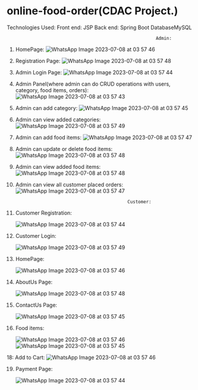# online-food-order(CDAC Project.)

Technologies Used: Front end: JSP
                   Back end: Spring Boot
                   DatabaseMySQL

                                                            Admin:

      
1. HomePage:
  ![WhatsApp Image 2023-07-08 at 03 57 46](https://github.com/vipulmane6498/online-food-order/assets/113690721/abcc26f5-4790-47e1-957b-76bc4d694aee)


2. Registration Page:
 ![WhatsApp Image 2023-07-08 at 03 57 48](https://github.com/vipulmane6498/online-food-order/assets/113690721/f756b735-9ded-4bfc-9bf4-dcd08d81cb06)


3. Admin Login Page:
  ![WhatsApp Image 2023-07-08 at 03 57 44](https://github.com/vipulmane6498/online-food-order/assets/113690721/e2ea4117-af18-4701-8e47-ae28f54833f0)

   
5. Admin Panel(where admin can do CRUD operations with users, category, food items, orders):
   ![WhatsApp Image 2023-07-08 at 03 57 43](https://github.com/vipulmane6498/online-food-order/assets/113690721/32b05639-29ee-4ca4-b268-42adb6a61844)


6. Admin can add category:
   ![WhatsApp Image 2023-07-08 at 03 57 45](https://github.com/vipulmane6498/online-food-order/assets/113690721/737b20e5-b4cf-4f6d-a899-29ab943df51b)


7. Admin can view added categories:
   ![WhatsApp Image 2023-07-08 at 03 57 49](https://github.com/vipulmane6498/online-food-order/assets/113690721/dddd5343-2a83-4c6a-b3bb-0e854d0e3993)


8. Admin can add food items:
   ![WhatsApp Image 2023-07-08 at 03 57 47](https://github.com/vipulmane6498/online-food-order/assets/113690721/ccf90ad6-3614-49e9-88bd-d104d441f02c)

9. Admin can update or delete food items:
    ![WhatsApp Image 2023-07-08 at 03 57 48](https://github.com/vipulmane6498/online-food-order/assets/113690721/786a7fbb-a921-41be-9696-e59939c412d7)
   

10. Admin can view added food items:
   ![WhatsApp Image 2023-07-08 at 03 57 48](https://github.com/vipulmane6498/online-food-order/assets/113690721/876cc64c-c68b-43e2-bde7-62eecdec3e58)


11. Admin can view all customer placed orders:
    ![WhatsApp Image 2023-07-08 at 03 57 47](https://github.com/vipulmane6498/online-food-order/assets/113690721/5d6fbb9f-714f-4a48-9877-8791c9e7c2c2)


                                                  Customer:


12. Customer Registration:
    
    ![WhatsApp Image 2023-07-08 at 03 57 44](https://github.com/vipulmane6498/online-food-order/assets/113690721/285aaae4-3412-4bde-9b29-6a1ace355341)

14. Customer Login:
    
    ![WhatsApp Image 2023-07-08 at 03 57 49](https://github.com/vipulmane6498/online-food-order/assets/113690721/74d2b54d-5aa0-40c1-9640-0520de4b7ee3)


15. HomePage:
    
    ![WhatsApp Image 2023-07-08 at 03 57 46](https://github.com/vipulmane6498/online-food-order/assets/113690721/7a74ebbe-f11d-4587-9208-e5bc1c9ced33)

    
16. AboutUs Page:
    
    ![WhatsApp Image 2023-07-08 at 03 57 48](https://github.com/vipulmane6498/online-food-order/assets/113690721/eca5b67e-8f09-4ce5-9923-49471f129e92)

17. ContactUs Page:
    
    ![WhatsApp Image 2023-07-08 at 03 57 45](https://github.com/vipulmane6498/online-food-order/assets/113690721/204cfb8e-d2e6-49dd-a0c7-7fd8bddff930)


18. Food items:
    
    ![WhatsApp Image 2023-07-08 at 03 57 46](https://github.com/vipulmane6498/online-food-order/assets/113690721/8fbd4bec-9c49-4e9e-aba0-78ea064abc84)
    ![WhatsApp Image 2023-07-08 at 03 57 45](https://github.com/vipulmane6498/online-food-order/assets/113690721/06ce3775-9d49-4b21-af97-be77fc324344)


18: Add to Cart:
    ![WhatsApp Image 2023-07-08 at 03 57 46](https://github.com/vipulmane6498/online-food-order/assets/113690721/1de065e2-ee88-4509-bb33-328935be8bbc)


19. Payment Page:
    
    ![WhatsApp Image 2023-07-08 at 03 57 44](https://github.com/vipulmane6498/online-food-order/assets/113690721/f34526f7-4ca5-4163-ac46-318a5fa3451f)




   


